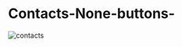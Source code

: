 # Contacts-None-buttons-

![contacts](https://user-images.githubusercontent.com/124491961/227800322-d1bd4324-0d9f-444b-9274-04120bf62149.gif)
